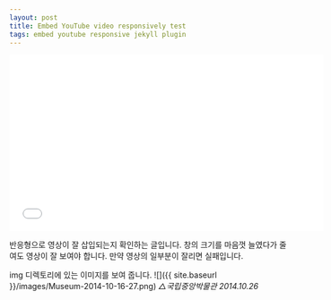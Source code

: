 ```yaml
---
layout: post
title: Embed YouTube video responsively test
tags: embed youtube responsive jekyll plugin
---
```

<iframe width="560" height="315" src="//www.youtube.com/embed/DKDVhCWsgP4" frameborder="0" allowfullscreen></iframe>

반응형으로 영상이 잘 삽입되는지 확인하는 글입니다. 창의 크기를 마음껏 늘였다가 줄여도 영상이 잘 보여야 합니다. 만약 영상의 일부분이 잘리면 실패입니다.


img 디렉토리에 있는 이미지를 보여 줍니다.
![]({{ site.baseurl }}/images/Museum-2014-10-16-27.png)
*△국립중앙박물관 2014.10.26*